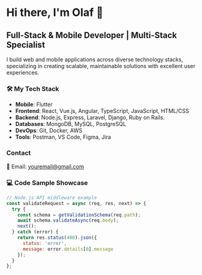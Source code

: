 # Hi there, I'm Olaf 👋

## Full-Stack & Mobile Developer | Multi-Stack Specialist

I build web and mobile applications across diverse technology stacks, specializing in creating scalable, maintainable solutions with excellent user experiences.

### 🛠️ My Tech Stack
- **Mobile**: Flutter
- **Frontend**: React, Vue.js, Angular, TypeScript, JavaScript, HTML/CSS
- **Backend**: Node.js, Express, Laravel, Django, Ruby on Rails.
- **Databases**: MongoDB, MySQL, PostgreSQL
- **DevOps**: Git, Docker, AWS
- **Tools**: Postman, VS Code, Figma, Jira

### Contact
📧 Email: youremail@gmail.com

### 💻 Code Sample Showcase
```javascript
// Node.js API middleware example
const validateRequest = async (req, res, next) => {
  try {
    const schema = getValidationSchema(req.path);
    await schema.validateAsync(req.body);
    next();
  } catch (error) {
    return res.status(400).json({
      status: 'error',
      message: error.details[0].message
    });
  }
};


